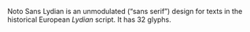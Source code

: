 Noto Sans Lydian is an unmodulated (“sans serif”) design for texts in the historical European _Lydian_ script. It has 32 glyphs.